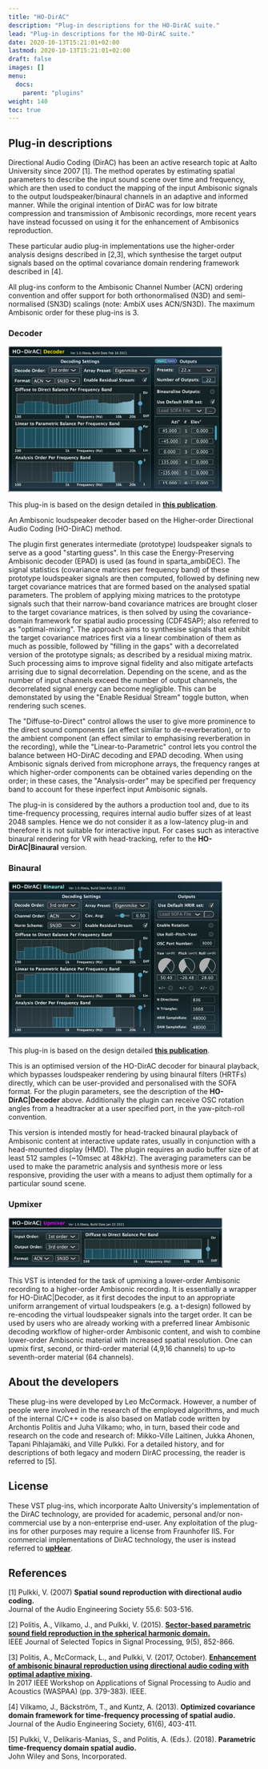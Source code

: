```yaml
---
title: "HO-DirAC"
description: "Plug-in descriptions for the HO-DirAC suite."
lead: "Plug-in descriptions for the HO-DirAC suite."
date: 2020-10-13T15:21:01+02:00
lastmod: 2020-10-13T15:21:01+02:00
draft: false
images: []
menu:
  docs:
    parent: "plugins"
weight: 140
toc: true
---
```


## Plug-in descriptions 

Directional Audio Coding (DirAC) has been an active research topic at Aalto University since 2007 [1]. The method operates by estimating spatial parameters to describe the input sound scene over time and frequency, which are then used to conduct the mapping of the input Ambisonic signals to the output loudspeaker/binaural channels in an adaptive and informed manner. While the original intention of DirAC was for low bitrate compression and transmission of Ambisonic recordings, more recent years have instead focussed on using it for the enhancement of Ambisonics reproduction.

These particular audio plug-in implementations use the higher-order analysis designs described in [2,3], which synthesise the target output signals based on the optimal covariance domain rendering framework described in [4].

All plug-ins conform to the Ambisonic Channel Number (ACN) ordering convention and offer support for both orthonormalised (N3D) and semi-normalised (SN3D) scalings (note: AmbiX uses ACN/SN3D). The maximum Ambisonic order for these plug-ins is 3.

### Decoder 
<img src="HODirAC_decoder_GUI.png" alt="" style="max-width: 85%"></br>
    
This plug-in is based on the design detailed in [**this publication**](../../help/related-publications/politis2015sector.pdf).
    
An Ambisonic loudspeaker decoder based on the Higher-order Directional Audio Coding (HO-DirAC) method.
    
The plugin first generates intermediate (prototype) loudspeaker signals to serve as a good "starting guess". In this case the Energy-Preserving Ambisonic decoder (EPAD) is used (as found in sparta_ambiDEC). The signal statistics (covariance matrices per frequency band) of these prototype loudspeaker signals are then computed, followed by defining new target covariance matrices that are formed based on the analysed spatial parameters. The problem of applying mixing matrices to the prototype signals such that their narrow-band covariance matrices are brought closer to the target covariance matrices, is then solved by using the covariance-domain framework for spatial audio processing (CDF4SAP); also referred to as "optimal-mixing". The approach aims to synthesise signals that exhibit the target covariance matrices first via a linear combination of them as much as possible, followed by "filling in the gaps" with a decorrelated version of the prototype signals; as described by a residual mixing matrix. Such processing aims to improve signal fidelity and also mitigate artefacts arrising due to signal decorrelation. Depending on the scene, and as the number of input channels exceed the number of output channels, the decorrelated signal energy can become negligible. This can be demonstated by using the "Enable Residual Stream" toggle button, when rendering such scenes.
                              
The "Diffuse-to-Direct" control allows the user to give more prominence to the direct sound components (an effect similar to de-reverberation), or to the ambient component (an effect similar to emphasising reverberation in the recording), while the "Linear-to-Parametric" control lets you control the balance between HO-DirAC decoding and EPAD decoding. When using Ambisonic signals derived from microphone arrays, the frequency ranges at which higher-order components can be obtained varies depending on the order; in these cases, the "Analysis-order" may be specified per frequency band to account for these inperfect input Ambisonic signals.
 
The plug-in is considered by the authors a production tool and, due to its time-frequency processing, requires internal audio buffer sizes of at least 2048 samples. Hence we do not consider it as a low-latency plug-in and therefore it is not suitable for interactive input. For cases such as interactive binaural rendering for VR with head-tracking, refer to the <b>HO-DirAC|Binaural</b> version.
 
### Binaural
<img src="HODirAC_binaural_GUI.png" alt="" style="max-width: 85%"></br>
    
This plug-in is based on the design detailed [**this publication**](../../help/related-publications/politis2017enhancement.pdf).
    
This is an optimised version of the HO-DirAC decoder for binaural playback, which bypasses loudspeaker rendering by using binaural filters (HRTFs) directly, which can be user-provided and personalised with the SOFA format. For the plugin parameters, see the description of the <b>HO-DirAC|Decoder</b> above. Additionally the plugin can receive OSC rotation angles from a headtracker at a user specified port, in the yaw-pitch-roll convention.

This version is intended mostly for head-tracked binaural playback of Ambisonic content at interactive update rates, usually in conjunction with a head-mounted display (HMD). The plugin requires an audio buffer size of at least 512 samples (~10msec at 48kHz). The averaging parameters can be used to make the parametric analysis and synthesis more or less responsive, providing the user with a means to adjust them optimally for a particular sound scene.
     
### Upmixer
<img src="HODirAC_upmixer_GUI.png" alt="" style="max-width: 85%"></br>

This VST is intended for the task of upmixing a lower-order Ambisonic recording to a higher-order Ambisonic recording. It is essentially a wrapper for HO-DirAC|Decoder, as it first decodes the input to an appropriate uniform arrangement of virtual loudspeakers (e.g. a t-design) followed by re-encoding the virtual loudspeaker signals into the target order. It can be used by users who are already working with a preferred linear Ambisonic decoding workflow of higher-order Ambisonic content, and wish to combine lower-order Ambisonic material with increased spatial resolution. One can upmix first, second, or third-order material (4,9,16 channels) to up-to seventh-order material (64 channels).
 
## About the developers
    
These plug-ins were developed by Leo McCormack. However, a number of people were involved in the research of the employed algorithms, and much of the internal C/C++ code is also based on Matlab code written by Archontis Politis and Juha Vilkamo; who, in turn, based their code and research on the code and research of: Mikko-Ville Laitinen, Jukka Ahonen, Tapani Pihlajam&auml;ki, and Ville Pulkki. For a detailed history, and for descriptions of both legacy and modern DirAC processing, the reader is referred to [5].
    
## License
    
These VST plug-ins, which incorporate Aalto University's implementation of the DirAC technology, are provided for academic, personal and/or non-commercial use by a non-enterprise end-user. Any exploitation of the plug-ins for other purposes may require a license from Fraunhofer IIS. For commercial implementations of DirAC technology, the user is instead referred to <a href="https://www.iis.fraunhofer.de/en/ff/amm/prod/upHear.html"><b>upHear</b></a>.
    
## References
 
<a id="dirac_2007"></a>[1] Pulkki, V. (2007) <b>Spatial sound reproduction with directional audio coding.</b> <br> Journal of the Audio Engineering Society 55.6: 503-516.
    
<a id="hodirac_2015"></a>[2] Politis, A., Vilkamo, J., and Pulkki, V. (2015). <b><a href="../../help/related-publications/politis2015sector.pdf"><b>Sector-based parametric sound field reproduction in the spherical harmonic domain.</b></a></b> <br> IEEE Journal of Selected Topics in Signal Processing, 9(5), 852-866.
 
<a id="hodirac_2017"></a>[3] Politis, A., McCormack, L., and Pulkki, V. (2017, October). <b><a href="../../help/related-publications/politis2017enhancement.pdf"><b> Enhancement of ambisonic binaural reproduction using directional audio coding with optimal adaptive mixing</b></a>.</b> <br> In 2017 IEEE Workshop on Applications of Signal Processing to Audio and Acoustics (WASPAA) (pp. 379-383). IEEE.
     
[4] Vilkamo, J., B&auml;ckstr&ouml;m, T., and Kuntz, A. (2013). <b>Optimized covariance domain framework for time-frequency processing of spatial audio. </b> <br> Journal of the Audio Engineering Society, 61(6), 403-411.
    
[5] Pulkki, V., Delikaris-Manias, S., and Politis, A. (Eds.). (2018). <b>Parametric time-frequency domain spatial audio. </b> <br>John Wiley and Sons, Incorporated.

